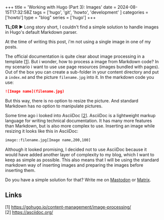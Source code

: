 +++
title = 'Working with Hugo (Part 3): Images'
date = 2024-08-15T17:32:58Z
tags = ['hugo', 'git', 'howto', 'development' ]
categories = ['howto']
type = "blog"
series = ['hugo']
+++

**TL;DR** ▶️ Long story short, I couldn't find a simple solution to handle images in Hugo's default Markdown parser.

At the time of writing this post, i'm not using a single image in one of my posts.  

The official documentation is quite clear about image processing in a template [[1](https://gohugo.io/content-management/image-processing/)]. But i wonder, how to process a image from Markdown code? In my scenario i want to use use page resources (images bundled with pages). Out of the box you can create a sub-folder in your content directory and put a `index.md` and the picture `filename.jpg` into it. In the markdown code you use:

```md
![Image name](filename.jpg)
```

But this way, there is no option to resize the picture. And standard Markdown has no option to manipulate pictures.  

Some time ago i looked into AsciiDoc [[2](https://asciidoc.org/)]. AsciiDoc is a lightweight markup language for writing technical documentation. It has many more features than Markdown, but is also more complex to use. Inserting an image while resizing it looks like this in AsciiDoc:  

```txt
image::filename.jpg[Image name,200,100]
```

Although it looked promising, I decided not to use AsciiDoc because it would have added another layer of complexity to my blog, which I want to keep as simple as possible. This also means that I will be using the standard markdown way of inserting images and preparing the images before inserting them.  

Do you have a simple solution for that? Write me on [Mastodon](https://chaos.social/@cloonix/) or [Matrix](https://matrix.to/#/@cloonix:matrix.org).

## Links  

[1] <https://gohugo.io/content-management/image-processing/>  
[2] <https://asciidoc.org/>  
